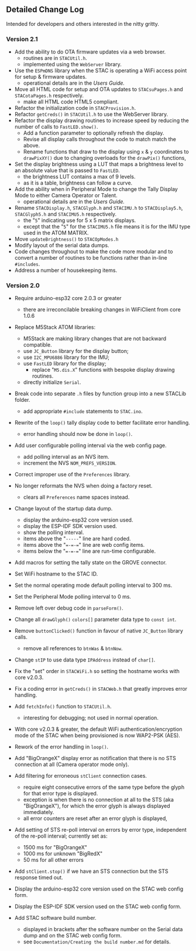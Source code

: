 
## Detailed Change Log

Intended for developers and others interested in the nitty gritty.

### Version 2.1

* Add the ability to do OTA firmware updates via a web browser.
    * routines are in `STACUtil.h`. 
    * implemented using the `WebServer` library.
* Use the `ESPmDNS` library when the STAC is operating a WiFi access point for setup & firmware updates.
    * operational details are in the *Users Guide.*
* Move all HTML code for setup and OTA updates to `STACsuPages.h` and `STACotaPages.h` respectively.
    * make all HTML code HTML5 compliant.
* Refactor the initialization code in `STACProvision.h`.
* Refactor `getCreds()` in `STACUtil.h` to use the WebServer library.
* Refactor the display drawing routines to increase speed by reducing the number of calls to `FastLED.show()`.
    * Add a function parameter to optionally refresh the display.
    * Revise all display calls throughout the code to match match the above.
    * Rename functions that draw to the display using `x` & `y`  coordinates to `drawPixXY()` due to changing overloads for the `drawPix()` functions, 
* Set the display brightness using a LUT that maps a brightness level to an absolute value that is passed to `FastLED`.
    * the brightness LUT contains a max of 9 levels.
    * as it is a table, brightness can follow a curve.
* Add the ability when in Peripheral Mode to change the Tally Display Mode to either Camera Operator or Talent.
    * operational details are in the *Users Guide.*
* Rename `STACDisplay.h`, `STACGlyph.h` and `STACIMU.h` to `STACDisplay5.h`, `STACGlyph5.h` and `STACIMU5.h` respectively.
    * the "`5`" indicating use for 5 x 5 matrix displays.
    * except that the "`5`" for the `STACIMU5.h` file means it is for the IMU type used in the ATOM MATRIX.
* Move `updateBrightness()` to `STACOpModes.h`
* Modify layout of the serial data dumps.
* Code changes throughout to make the code more modular and to convert a number of routines to be functions rather than in-line `#includes`.
* Address a number of housekeeping items.

### Version 2.0

* Require arduino-esp32 core 2.0.3 or greater
    * there are irreconcilable breaking changes in WiFiClient from core 1.0.6

* Replace M5Stack ATOM libraries:
  * M5Stack are making library changes that are not backward compatible.
  * use `JC_Button` library for the display button;
  * use `I2C_MPU6886` library for the IMU;
  * use `FastLED` library for the display;
    * replace "`M5.dis.X`" functions with bespoke display drawing routines.
  * directly initialize `Serial`.
  
* Break code into separate `.h` files by function group into a new STACLib folder.
  * add appropriate `#include` statements to `STAC.ino`.

* Rewrite of the `loop()` tally display code to better facilitate error handling.
  * error handling should now be done in `loop()`.

* Add user configurable polling interval via the web config page.
  * add polling interval as an NVS item.
  * increment the NVS `NOM_PREFS_VERSION`.

* Correct improper use of the `Preferences` library.

* No longer reformats the NVS when doing a factory reset.
  * clears all `Preferences` name spaces instead.

* Change layout of the startup data dump.
  * display the arduino-esp32 core version used.
  * display the ESP-IDF SDK version used. 
  * show the polling interval.
  * items above the "`-----`" line are hard coded.
  * items above the "`=-=-=`" line are web config items.
  * items below the "`=-=-=`" line are run-time configurable.

* Add macros for setting the tally state on the GROVE connector.

* Set WiFi hostname to the STAC ID.

* Set the normal operating mode default polling interval to 300 ms.

* Set the Peripheral Mode polling interval to 0 ms.

* Remove left over debug code in `parseForm()`.

* Change all `drawGlyph()` `colors[]` parameter data type to `const int`.

* Remove `buttonClicked()` function in favour of native `JC_Button` library calls.
  * remove all references to `btnWas` & `btnNow`.

* Change `stIP` to use data type `IPAddress` instead of `char[]`.

* Fix the "set" order in `STACWiFi.h` so setting the hostname works with core v2.0.3.

* Fix a coding error in `getCreds()` in `STACWeb.h` that greatly improves error handling.

* Add `fetchInfo()` function to `STACUtil.h`.
  * interesting for debugging; not used in normal operation.

* With core v2.0.3 & greater, the default WiFi authentication/encryption 
    mode of the STAC when being provisioned is now WAP2-PSK (AES).

* Rework of the error handling in `loop()`.

* Add "BigOrangeX" display error as notification that there is no STS connection at all (Camera operator mode only).
  
* Add filtering for erroneous `stClient` connection cases.
  * require eight consecutive errors of the same type before the glyph for that error type is displayed.
  * exception is when there is no connection at all to the STS (aka "BigOrangeX"), for which the error glyph is always displayed immediately.
  * all error counters are reset after an error glyph is displayed,

* Add setting of STS re-poll interval on errors by error type, independent of the re-poll interval; currently set as:
  * 1500 ms for "BigOrangeX"
  * 1000 ms for unknown "BigRedX"
  * 50 ms for all other errors

* Add `stClient.stop()` if we have an STS connection but the STS response timed out.

* Display the arduino-esp32 core version used on the STAC web config form.

* Display the ESP-IDF SDK version used on the STAC web config form.

* Add STAC software build number.
    * displayed in brackets after the software number on the Serial data dump and on the STAC web config form.
    * see `Documentation/Creating the build number.md` for details.
